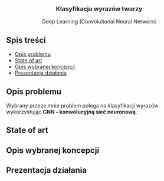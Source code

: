   <h3 align="center">Klasyfikacja wyrazów twarzy</h3>

  <p align="center">
    Deep Learning (Convolutional Neural Network)
</p>


## Spis treści

- [Opis problemu](#opis-problemu)
- [State of art](#state-of-art)
- [Opis wybranej koncepcji](#opis-wybranej-koncepcji)
- [Prezentacja działania](#prezentacja-działania)


## Opis problemu

Wybrany przeze mnie problem polega na klasyfikacji wyrazów wykorzystując <b>CNN - konwolucyjną sieć neuronową</b>.

## State of art

## Opis wybranej koncepcji

## Prezentacja działania



